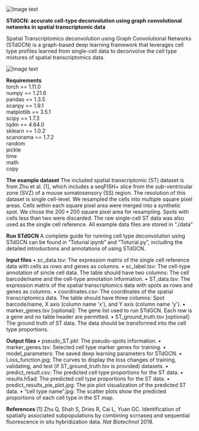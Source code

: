 ![Image text](https://github.com/luoyuanlab/stdgcn/blob/main/img_folder/logo-design-2.jpg)

**STdGCN: accurate cell-type deconvolution using graph convolutional networks in spatial transcriptomic data**

Spatial Transcriptomics deconvolution using Graph Convolutional Networks (STdGCN) is a graph-based deep learning framework that leverages cell type profiles learned from single-cell data to deconvolve the cell type mixtures of spatial transcriptomics data.

![Image text](https://github.com/luoyuanlab/stdgcn/blob/main/img_folder/Figure%201.jpg)

**Requirements**  
torch == 1.11.0  
numpy == 1.21.6  
pandas == 1.3.5  
scanpy == 1.9.1  
matplotlib == 3.5.1  
scipy == 1.7.3  
tqdm == 4.64.0  
sklearn == 1.0.2  
scanorama == 1.7.2  
random  
pickle  
time  
math  
copy  

**The example dataset**
The included spatial transcriptomic (ST) dataset is from Zhu et al. [1], which includes a seqFISH+ slice from the sub-ventricular zone (SVZ) of a mouse somatosensory (SS) region. The resolution of this dataset is single cell-level. We resampled the cells into multiple square pixel areas. Cells within each square pixel area were merged into a synthetic spot. We chose the 200 × 200 square pixel area for resampling. Spots with cells less than two were discarded. The raw single-cell ST data was also used as the single cell reference. All example data files are stored in “./data”

**Run STdGCN**
A complete guide for running cell type deconvolution using STdGCN can be found in “Toturial.ipynb” and “Toturial.py”, including the detailed introductions and annotations of using STdGCN.

**Input files**
•	sc_data.tsv: The expression matrix of the single cell reference data with cells as rows and genes as columns. 
•	sc_label.tsv: The cell-type annotation of sincle cell data. The table should have two columns: The cell barcode/name and the cell-type annotation information. 
•	ST_data.tsv: The expression matrix of the spatial transcriptomics data with spots as rows and genes as columns. 
•	coordinates.csv: The coordinates of the spatial transcriptomics data. The table should have three columns: Spot barcode/name, X axis (column name 'x'), and Y axis (column name 'y'). 
•	marker_genes.tsv [optional]: The gene list used to run STdGCN. Each row is a gene and no table header are permitted. 
•	ST_ground_truth.tsv [optional]: The ground truth of ST data. The data should be transformed into the cell type proportions. 

**Output files**
•	pseudo_ST.pkl: The pseudo-spots information.
•	marker_genes.tsv: Selected cell type marker genes for training.
•	model_parameters: The saved deep learning parameters for STdGCN.
•	Loss_function.jpg: The curves to display the loss changes of training, validating, and test (if ST_ground_truth.tsv is provided) datasets.
•	predict_result.csv: The predicted cell type proportions for the ST data.
•	results.h5ad: The predicted cell type proportions for the ST data.
•	predict_results_pie_plot.jpg: The pie plot visualization of the predicted ST data.
•	“cell type name”.jpg: The scatter plots show the predicted proportions of each cell type in the ST map.

**References**
[1] Zhu Q, Shah S, Dries R, Cai L, Yuan GC. Identification of spatially associated subpopulations by combining scrnaseq and sequential fluorescence in situ hybridization data. *Nat Biotechnol* 2018.

